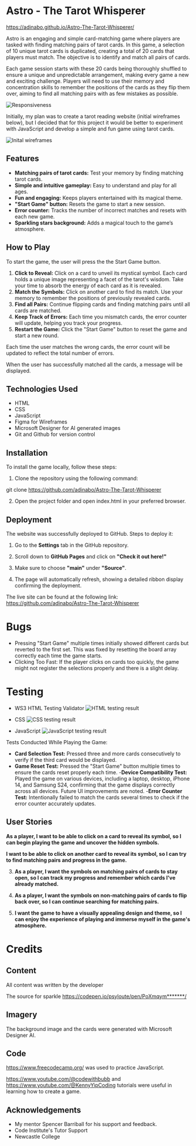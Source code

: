 # Astro - The Tarot Whisperer
https://adinabo.github.io/Astro-The-Tarot-Whisperer/

Astro is an engaging and simple card-matching game where players are tasked with finding matching pairs of tarot cards. In this game, a selection of 10 unique tarot cards is duplicated, creating a total of 20 cards that players must match. The objective is to identify and match all pairs of cards.

Each game session starts with these 20 cards being thoroughly shuffled to ensure a unique and unpredictable arrangement, making every game a new and exciting challenge. Players will need to use their memory and concentration skills to remember the positions of the cards as they flip them over, aiming to find all matching pairs with as few mistakes as possible.

![Responsiveness](/assets/images/responsive.jpg)


Initially, my plan was to create a tarot reading website (initial wireframes below), but I decided that for this project it would be better to experiment with JavaScript and develop a simple and fun game using tarot cards.

![Inital wireframes](/assets/images/wireframe1.jpg)

## Features

- **Matching pairs of tarot cards:** Test your memory by finding matching tarot cards.
- **Simple and intuitive gameplay:** Easy to understand and play for all ages.
- **Fun and engaging:** Keeps players entertained with its magical theme.
- **"Start Game" button:** Resets the game to start a new session.
- **Error counter:** Tracks the number of incorrect matches and resets with each new game.
- **Sparkling stars background:** Adds a magical touch to the game’s atmosphere.

## How to Play

To start the game, the user will press the the Start Game button.

1. **Click to Reveal:** Click on a card to unveil its mystical symbol. Each card holds a unique image representing a facet of the tarot's wisdom. Take your time to absorb the energy of each card as it is revealed.
2. **Match the Symbols:** Click on another card to find its match. Use your memory to remember the positions of previously revealed cards.
3. **Find all Pairs:** Continue flipping cards and finding matching pairs until all cards are matched.
4. **Keep Track of Errors:** Each time you mismatch cards, the error counter will update, helping you track your progress.
5. **Restart the Game:** Click the "Start Game" button to reset the game and start a new round.

Each time the user matches the wrong cards, the error count will be updated to reflect the total number of errors.

When the user has successfully matched all the cards, a message will be displayed.

## Technologies Used

- HTML
- CSS
- JavaScript
- Figma for Wireframes
- Microsoft Designer for AI generated images
- Git and Github for version control

## Installation

To install the game locally, follow these steps:

1. Clone the repository using the following command:

git clone https://github.com/adinabo/Astro-The-Tarot-Whisperer

2. Open the project folder and open index.html in your preferred browser.

## Deployment

The website was successfully deployed to GitHub. Steps to deploy it:

1. Go to the **Settings** tab in the GitHub repository.

2. Scroll down to **GitHub Pages** and click on **"Check it out here!"**

3. Make sure to choose **"main"** under **"Source"**.

4. The page will automatically refresh, showing a detailed ribbon display confirming the deployment.

The live site can be found at the following link: https://github.com/adinabo/Astro-The-Tarot-Whisperer

# Bugs
- Pressing "Start Game" multiple times initially showed different cards but reverted to the first set. This was fixed by resetting the board array correctly each time the game starts.
- Clicking Too Fast: If the player clicks on cards too quickly, the game might not register the selections properly and there is a slight delay.

# Testing
- WS3 HTML Testing Validator
![HTML testing result](/assets/images/test1.jpg)

- CSS 
![CSS testing result](/assets/images/test2.jpg)

- JavaScript
![JavaScript testing result](/assets/images/test3.jpg)

Tests Conducted While Playing the Game:
- **Card Selection Test:** Pressed three and more cards consecutively to verify if the third card would be displayed.
- **Game Reset Test:** Pressed the "Start Game" button multiple times to ensure the cards reset properly each time.
-**Device Compatibility Test:** Played the game on various devices, including a laptop, desktop, iPhone 14, and Samsung S24, confirming that the game displays correctly across all devices. Future UI improvements are noted.
-**Error Counter Test:** Intentionally failed to match the cards several times to check if the error counter accurately updates.


## User Stories

**As a player, I want to be able to click on a card to reveal its symbol, so I can begin playing the game and uncover the hidden symbols.**

**I want to be able to click on another card to reveal its symbol, so I can try to find matching pairs and progress in the game.**

3. **As a player, I want the symbols on matching pairs of cards to stay open, so I can track my progress and remember which cards I've already matched.**

4. **As a player, I want the symbols on non-matching pairs of cards to flip back over, so I can continue searching for matching pairs.**

5. **I want the game to have a visually appealing design and theme, so I can enjoy the experience of playing and immerse myself in the game's atmosphere.**

# Credits

## Content

All content was written by the developer

The source for sparkle https://codepen.io/psyloute/pen/PoXmqym*******/

## Imagery

The background image and the cards were generated with Microsoft Designer AI.

## Code
https://www.freecodecamp.org/ was used to practice JavaScript.

https://www.youtube.com/@codewithbubb and https://www.youtube.com/@KennyYipCoding
tutorials were useful in learning how to create a game.

## Acknowledgements

- My mentor Spencer Barriball for his support and feedback.
- Code Institute's Tutor Support
- Newcastle College
